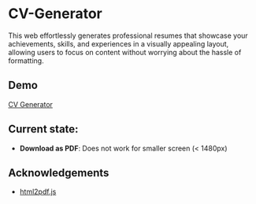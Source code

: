 # CV-Generator
This web effortlessly generates professional resumes that showcase your achievements, skills, and experiences in a visually appealing layout, allowing users to focus on content without worrying about the hassle of formatting.

## Demo
[CV Generator](https://nateng98.github.io/CV-Generator/)

## Current state:
- **Download as PDF**: Does not work for smaller screen (< 1480px)

## Acknowledgements 
- [html2pdf.js](https://github.com/eKoopmans/html2pdf.js)